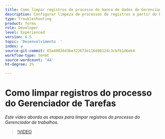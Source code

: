 ```yaml
---
title: Como limpar registros de processo do banco de dados do Gerenciador de Jobs
description: Configurar limpeza de processos de registros a partir do banco de dados do Gerenciador de Tarefas
type: Troubleshooting
product: forms
role: Developer
level: Experienced
version: 6.5
topic: 'Desenvolvimento  '
index: y
source-git-commit: 65a40826d3be322673e116d98124c3cbfb1d6eb4
workflow-type: tm+mt
source-wordcount: '44'
ht-degree: 2%

---
```


# Como limpar registros do processo do Gerenciador de Tarefas

*Este vídeo aborda as etapas para limpar registros do processo do Gerenciador de trabalhos.*

>[!VIDEO](https://video.tv.adobe.com/v/335577?quality=9&learn=on)
